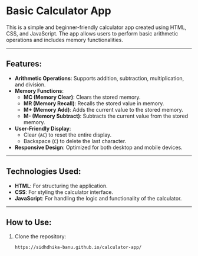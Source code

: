 # Basic Calculator App

This is a simple and beginner-friendly calculator app created using HTML, CSS, and JavaScript. The app allows users to perform basic arithmetic operations and includes memory functionalities.

---

## Features:
- **Arithmetic Operations**: Supports addition, subtraction, multiplication, and division.
- **Memory Functions**:
  - **MC (Memory Clear)**: Clears the stored memory.
  - **MR (Memory Recall)**: Recalls the stored value in memory.
  - **M+ (Memory Add)**: Adds the current value to the stored memory.
  - **M- (Memory Subtract)**: Subtracts the current value from the stored memory.
- **User-Friendly Display**:
  - Clear (`AC`) to reset the entire display.
  - Backspace (`C`) to delete the last character.
- **Responsive Design**: Optimized for both desktop and mobile devices.

---

## Technologies Used:
- **HTML**: For structuring the application.
- **CSS**: For styling the calculator interface.
- **JavaScript**: For handling the logic and functionality of the calculator.

---

## How to Use:
1. Clone the repository:
   ```bash
   https://sidhdhika-banu.github.io/calculator-app/
